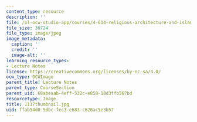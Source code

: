 ```yaml
---
content_type: resource
description: ''
file: /ol-ocw-studio-app/courses/4-614-religious-architecture-and-islamic-cultures-fall-2002/ffab54d05dbcfec3e683c620ac5e3b57_1117thumbnail.jpg
file_size: 30724
file_type: image/jpeg
image_metadata:
  caption: ''
  credit: ''
  image-alt: ''
learning_resource_types:
- Lecture Notes
license: https://creativecommons.org/licenses/by-nc-sa/4.0/
ocw_type: OCWImage
parent_title: Lecture Notes
parent_type: CourseSection
parent_uid: 68abeaab-4eff-532c-e858-18d3ffb567bd
resourcetype: Image
title: 1117thumbnail.jpg
uid: ffab54d0-5dbc-fec3-e683-c620ac5e3b57
---
```

